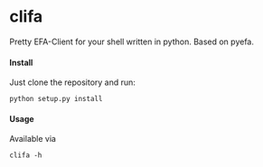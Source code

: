clifa
=====

Pretty EFA-Client for your shell written in python. Based on pyefa.

#### Install

Just clone the repository and run:

```
python setup.py install
```

#### Usage

Available via

```
clifa -h
```
